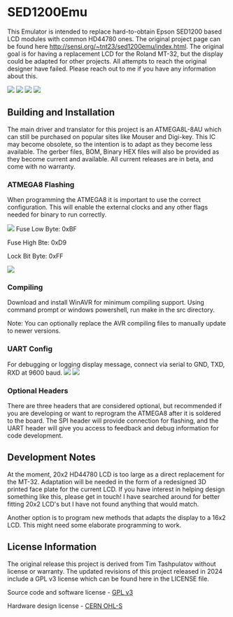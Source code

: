 # SED1200Emu
This Emulator is intended to replace hard-to-obtain Epson SED1200 based LCD modules with common HD44780 ones. The original project page can be found here http://sensi.org/~tnt23/sed1200emu/index.html. The original goal is for having a replacement LCD for the Roland MT-32, but the display could be adapted for other projects. All attempts to reach the original designer have failed. Please reach out to me if you have any information about this. 

<img src='Images/sed1200emu_3d.png'>

<img src='Images/sed1200emu_MT32.jpeg'>

<img src='Images/sed1200emu_home.jpeg'>
<img src='Images/sed1200emu_closeup.jpeg'>

## Building and Installation
The main driver and translator for this project is an ATMEGA8L-8AU which can still be purchased on popular sites like Mouser and Digi-key. This IC may become obsolete, so the intention is to adapt as they become less available. The gerber files, BOM, Binary HEX files will also be provided as they become current and available. All current releases are in beta, and come with no warranty. 

### ATMEGA8 Flashing
When programming the ATMEGA8 it is important to use the correct configuration. This will enable the external clocks and any other flags needed for binary to run correctly. 

<img src='Images/ATMEGA8_config.png'>
Fuse Low Byte: 0xBF

Fuse High Bte: 0xD9

Lock Bit Byte: 0xFF

<img src='Images/sed1200emu_programmer.jpeg'>

### Compiling
Download and install WinAVR for minimum compiling support. Using command prompt or windows powershell, run make in the src directory.

Note: You can optionally replace the AVR compiling files to manually update to newer versions. 

### UART Config
For debugging or logging display message, connect via serial to GND, TXD, RXD at 9600 baud.
<img src='Images/sed1200emu_uart.jpeg'>
<img src='Images/sed1200emu_putty.png'>

### Optional Headers
There are three headers that are considered optional, but recommended if you are developing or want to reprogram the ATMEGA8 after it is soldered to the board. The SPI header will provide connection for flashing, and the UART header will give you access to feedback and debug information for code development. 

## Development Notes
At the moment, 20x2 HD44780 LCD is too large as a direct replacement for the MT-32. Adaptation will be needed in the form of a redesigned 3D printed face plate for the current LCD. If you have interest in helping design something like this, please get in touch! I have searched around for better fitting 20x2 LCD's but I have not found anything that would match. 

Another option is to program new methods that adapts the display to a 16x2 LCD. This might need some elaborate programming to work. 

## License Information
The original release this project is derived from Tim Tashpulatov without license or warranty. The updated revisions of this project released in 2024 include a GPL v3 license which can be found here in the LICENSE file. 

Source code and software license - [GPL v3](https://github.com/skadarnold/sed1200emu/blob/master/LICENSE)

Hardware design license - [CERN OHL-S](https://ohwr.org/project/cernohl/-/wikis/uploads/819d71bea3458f71fba6cf4fb0f2de6b/cern_ohl_s_v2.txt)
